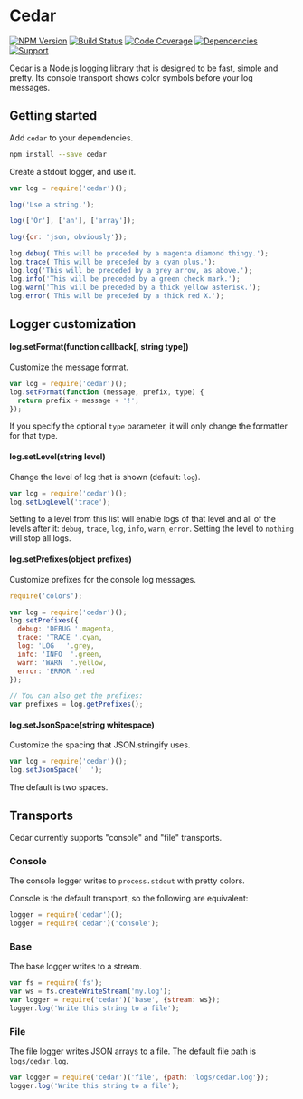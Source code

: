 # Cedar

[![NPM Version](https://badge.fury.io/js/cedar.png)](http://badge.fury.io/js/cedar)
[![Build Status](https://travis-ci.org/zerious/cedar.png?branch=master)](https://travis-ci.org/zerious/cedar)
[![Code Coverage](https://coveralls.io/repos/zerious/cedar/badge.png?branch=master)](https://coveralls.io/r/zerious/cedar)
[![Dependencies](https://david-dm.org/zerious/cedar.png?theme=shields.io)](https://david-dm.org/zerious/cedar)
[![Support](http://img.shields.io/gittip/zerious.png)](https://www.gittip.com/zerious/)

Cedar is a Node.js logging library that is designed to be fast, simple and
pretty. Its console transport shows color symbols before your log messages.


## Getting started

Add `cedar` to your dependencies.
```bash
npm install --save cedar
```

Create a stdout logger, and use it.
```javascript
var log = require('cedar')();

log('Use a string.');

log(['Or'], ['an'], ['array']);

log({or: 'json, obviously'});

log.debug('This will be preceded by a magenta diamond thingy.');
log.trace('This will be preceded by a cyan plus.');
log.log('This will be preceded by a grey arrow, as above.');
log.info('This will be preceded by a green check mark.');
log.warn('This will be preceded by a thick yellow asterisk.');
log.error('This will be preceded by a thick red X.');
```

## Logger customization

#### log.setFormat(function callback[, string type])

Customize the message format.
```javascript
var log = require('cedar')();
log.setFormat(function (message, prefix, type) {
  return prefix + message + '!';
});
```

If you specify the optional `type` parameter, it will only change the formatter
for that type.

#### log.setLevel(string level)

Change the level of log that is shown (default: `log`).
```javascript
var log = require('cedar')();
log.setLogLevel('trace');
```

Setting to a level from this list will enable logs of that level and all
of the levels after it: `debug`, `trace`, `log`, `info`, `warn`, `error`.
Setting the level to `nothing` will stop all logs.

#### log.setPrefixes(object prefixes)

Customize prefixes for the console log messages.
```javascript
require('colors');

var log = require('cedar')();
log.setPrefixes({
  debug: 'DEBUG '.magenta,
  trace: 'TRACE '.cyan,
  log: 'LOG   '.grey,
  info: 'INFO  '.green,
  warn: 'WARN  '.yellow,
  error: 'ERROR '.red
});

// You can also get the prefixes:
var prefixes = log.getPrefixes();
```

#### log.setJsonSpace(string whitespace)

Customize the spacing that JSON.stringify uses.
```javascript
var log = require('cedar')();
log.setJsonSpace('  ');
```
The default is two spaces.


## Transports

Cedar currently supports "console" and "file" transports.

### Console

The console logger writes to `process.stdout` with pretty colors.

Console is the default transport, so the following are equivalent:
```javascript
logger = require('cedar')();
logger = require('cedar')('console');
```

### Base

The base logger writes to a stream.
```javascript
var fs = require('fs');
var ws = fs.createWriteStream('my.log');
var logger = require('cedar')('base', {stream: ws});
logger.log('Write this string to a file');
```

### File

The file logger writes JSON arrays to a file.
The default file path is `logs/cedar.log`.
```javascript
var logger = require('cedar')('file', {path: 'logs/cedar.log'});
logger.log('Write this string to a file');
```

